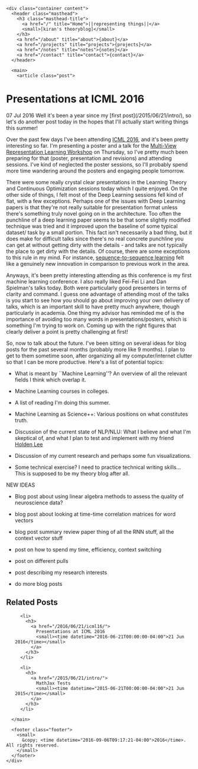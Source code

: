 <!DOCTYPE html>
<html lang="en">

  <head>

   
   <!--
     redirect users to the https version of the website.
     but: only check when on the production domain, as set in _config.yml.
    -->
   <script type="text/javascript">
     var enforce = "kiranvodrahalli.github.io";
     if ((enforce == window.location.host) && (window.location.protocol != "https:"))
       window.location = window.location.toString().replace(/^http:/, "https:");
   </script>
   

  <!-- EB Garamond Font --> 
  <link href='https://fonts.googleapis.com/css?family=EB+Garamond' rel='stylesheet' type='text/css'>
  <meta charset="UTF-8">
  <link href="https://gmpg.org/xfn/11" rel="profile">

  <!-- Enable responsiveness on mobile devices-->
  <meta name="viewport" content="width=device-width, initial-scale=1.0">

  <title>
    
      Presentations at ICML 2016 || representing things
    
  </title>

  <!-- MathJax -->
  <script type="text/x-mathjax-config">
    MathJax.Hub.Config({ 
      TeX: { 
        extensions: ["AMSmath.js", "AMSsymbols.js", "autobold.js", "bbox.js", "color.js", "enclose.js"] 
      },
      unicode: {
        fonts: "STIXGeneral, 'Arial Unicode MS'"
      }
    });
  </script>
  <script type="text/javascript" src="https://cdn.mathjax.org/mathjax/latest/MathJax.js?config=TeX-AMS-MML_HTMLorMML">
  </script>



  <!-- CSS -->
  <link rel="stylesheet" href="/styles.css">

  <!-- Icons -->
  <link rel="apple-touch-icon-precomposed" sizes="57x57" href="/public/favicomatic/apple-touch-icon-57x57.png" />
  <link rel="apple-touch-icon-precomposed" sizes="114x114" href="/public/favicomatic/apple-touch-icon-114x114.png" />
  <link rel="apple-touch-icon-precomposed" sizes="72x72" href="/public/favicomatic/apple-touch-icon-72x72.png" />
  <link rel="apple-touch-icon-precomposed" sizes="144x144" href="/public/favicomatic/apple-touch-icon-144x144.png" />
  <link rel="apple-touch-icon-precomposed" sizes="60x60" href="/public/favicomatic/apple-touch-icon-60x60.png" />
  <link rel="apple-touch-icon-precomposed" sizes="120x120" href="/public/favicomatic/apple-touch-icon-120x120.png" />
  <link rel="apple-touch-icon-precomposed" sizes="76x76" href="/public/favicomatic/apple-touch-icon-76x76.png" />
  <link rel="apple-touch-icon-precomposed" sizes="152x152" href="/public/favicomatic/apple-touch-icon-152x152.png" />
  <link rel="icon" type="image/png" href="/public/favicomatic/favicon-196x196.png" sizes="196x196" />
  <link rel="icon" type="image/png" href="/public/favicomatic/favicon-96x96.png" sizes="96x96" />
  <link rel="icon" type="image/png" href="/public/favicomatic/favicon-32x32.png" sizes="32x32" />
  <link rel="icon" type="image/png" href="/public/favicomatic/favicon-16x16.png" sizes="16x16" />
  <link rel="icon" type="image/png" href="/public/favicomatic/favicon-128.png" sizes="128x128" />
  <link rel="shortcut icon" type="image/png" href="/public/favicomatic/favicon.ico" />

  <!-- RSS -->
  <link rel="alternate" type="application/atom+xml" title="representing things" href="/atom.xml">
</head>


  <body>

    <div class="container content">
      <header class="masthead">
        <h3 class="masthead-title">
          <a href="/" title="Home">||representing things||</a>
          <small>[kiran's theoryblog]</small>
        </h3>
        <a href="/about" title="about">{about}</a>
        <a href="/projects" title="projects">{projects}</a>
        <a href="/notes" title="notes">{notes}</a>
        <a href="/contact" title="contact">{contact}</a>
      </header>

      <main>
        <article class="post">
  <h1 class="post-title">Presentations at ICML 2016</h1>
  <time datetime="2016-07-07T00:00:00-04:00" class="post-date">07 Jul 2016</time>
  Well it's been a year since my [first post](/2015/06/21/intro/), so let's do another post today in the hopes that I'll actually start writing things this summer!

Over the past few days I've been attending [ICML 2016](http://icml.cc/2016/), and it's been pretty interesting so far. I'm presenting a poster and a talk for the [Multi-View Representation Learning Workshop](http://ttic.uchicago.edu/~wwang5/ICML2016_MVRL/) on Thursday, so I've pretty much been preparing for that (poster, presentation and revisions) and attending sessions. I've kind of neglected the poster sessions, so I'll probably spend more time wandering around the posters and engaging people tomorrow. 

There were some really crystal clear presentations in the Learning Theory and Continuous Optimization sessions today which I quite enjoyed. On the other side of things, I felt most of the Deep Learning sessions fell kind of flat, with a few exceptions. Perhaps one of the issues with Deep Learning papers is that they're not really suitable for presentation format unless there's something truly novel going on in the architecture. Too often the punchline of a deep learning paper seems to be that some slightly modified technique was tried and it improved upon the baseline of some typical dataset/ task by a small portion. This fact isn't necessarily a bad thing, but it does make for difficult talks since there's no real concrete punchline you can get at without getting dirty with the details - and talks are not typically the place to get dirty with the details. Of course, there are some exceptions to this rule in my mind. For instance, [sequence-to-sequence learning](https://papers.nips.cc/paper/5346-sequence-to-sequence-learning-with-neural-networks.pdf) felt like a genuinely new innovation in comparison to previous work in the area.

Anyways, it's been pretty interesting attending as this conference is my first machine learning conference. I also really liked Fei-Fei Li and Dan Spielman's talks today. Both were particularly good presenters in terms of clarity and command. I guess one advantage of attending most of the talks is you start to see how you should go about improving your own delivery of talks, which is an important skill to have pretty much anywhere, though particularly in academia. One thing my advisor has reminded me of is the importance of avoiding too many words in presentations/posters, which is something I'm trying to work on. Coming up with the right figures that clearly deliver a point is pretty challenging at first!

So, now to talk about the future. I've been sitting on several ideas for blog posts for the past several months (probably more like 9 months). I plan to get to them sometime soon, after organizing all my computer/internet clutter so that I can be more productive. Here's a list of potential topics:

* What is meant by ``Machine Learning''? An overview of all the relevant fields I think which overlap it.

* Machine Learning courses in colleges. 

* A list of reading I'm doing this summer. 

* Machine Learning as Science++: Various positions on what constitutes truth.

* Discussion of the current state of NLP/NLU: What I believe and what I'm skeptical of, and what I plan to test and implement with my friend [Holden Lee](http://holdenlee.github.io/blog/)

* Discussion of my current research and perhaps some fun visualizations. 

* Some technical exercise? I need to practice technical writing skills... This is supposed to be my theory blog after all.

NEW IDEAS

* Blog post about using linear algebra methods to assess the quality of neuroscience data? 

* blog post about looking at time-time correlation matrices for word vectors

* blog post summary review paper thing of all the RNN stuff, all the context vector stuff

* post on how to spend my time, efficiency, context switching

* post on different pulls

* post describing my research interests

* do more blog posts

</article>


<aside class="related">
  <h2>Related Posts</h2>
  <ul class="related-posts">
    
      <li>
        <h3>
          <a href="/2016/06/21/icml16/">
            Presentations at ICML 2016
            <small><time datetime="2016-06-21T00:00:00-04:00">21 Jun 2016</time></small>
          </a>
        </h3>
      </li>
    
      <li>
        <h3>
          <a href="/2015/06/21/intro/">
            MathJax Tests
            <small><time datetime="2015-06-21T00:00:00-04:00">21 Jun 2015</time></small>
          </a>
        </h3>
      </li>
    
  </ul>
</aside>




      </main>

      <footer class="footer">
        <small>
          &copy; <time datetime="2016-09-06T09:17:21-04:00">2016</time>. All rights reserved.
        </small>
      </footer>
    </div>

  </body>
</html>

